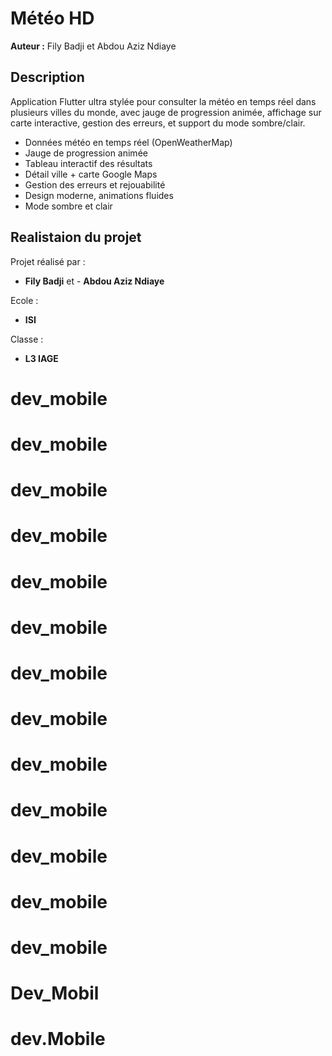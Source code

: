 # Météo HD

**Auteur :** Fily Badji et Abdou Aziz Ndiaye

## Description
Application Flutter ultra stylée pour consulter la météo en temps réel dans plusieurs villes du monde, 
avec jauge de progression animée,
affichage sur carte interactive,
gestion des erreurs,
et support du mode sombre/clair.

- Données météo en temps réel (OpenWeatherMap)
- Jauge de progression animée
- Tableau interactif des résultats
- Détail ville + carte Google Maps
- Gestion des erreurs et rejouabilité
- Design moderne, animations fluides
- Mode sombre et clair


## Realistaion du projet

Projet réalisé par :
- **Fily Badji** et - **Abdou Aziz Ndiaye**

Ecole :
- **ISI**

Classe :
- **L3 IAGE**
# dev_mobile
# dev_mobile
# dev_mobile
# dev_mobile
# dev_mobile
# dev_mobile
# dev_mobile
# dev_mobile
# dev_mobile
# dev_mobile
# dev_mobile
# dev_mobile
# dev_mobile
# Dev_Mobil
# dev.Mobile
